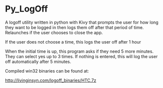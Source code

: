 Py_LogOff
=========

A logoff utility written in python with Kivy that prompts the user for how long they want to be logged in 
then logs them off after that period of time. Relaunches if the user chooses to close the app. 

If the user does not choose a time, this logs the user off after 1 hour

When the initial time is up, this program asks if they need 5 more minutes. They can select yes up to 3 times. If nothing is entered, this will log the user off automatically after 5 minutes.

Compiled win32 binaries can be found at:

http://livinginsyn.com/logoff_binaries/HTC.7z


